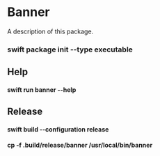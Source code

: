 # Banner

A description of this package.

### swift package init --type executable

## Help

#### swift run banner --help


## Release

#### swift build --configuration release
#### cp -f .build/release/banner /usr/local/bin/banner


